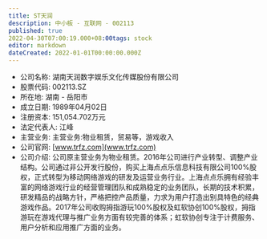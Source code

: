 ```yaml
---
title: ST天润
description: 中小板 - 互联网 - 002113
published: true
2022-04-30T07:00:19.000+08:00tags: stock
editor: markdown
dateCreated: 2022-01-01T00:00:00.000Z
---
```


- 公司名称: 湖南天润数字娱乐文化传媒股份有限公司
- 股票代码: 002113.SZ
- 所在地: 湖南 - 岳阳市
- 成立日期: 1989年04月02日
- 注册资本: 151,054.702万元
- 法定代表人: 江峰
- 主营业务: 主营业务:物业租赁，贸易等，游戏收入
- 公司官网: [www.trfz.com](www.trfz.com)
- 公司介绍: 公司原主营业务为物业租赁。2016年公司进行产业转型、调整产业结构。公司通过非公开发行股份，购买上海点点乐信息科技有限公司100%股权，正式转型为移动网络游戏的研发及运营业务行业。上海点点乐拥有经验丰富的网络游戏行业的经营管理团队和成熟稳定的业务团队，长期的技术积累，研发精品的战略方针，严格把控产品质量，力求为用户打造出别具特色的经典游戏作品。2017年公司收购拇指游玩100%股权及虹软协创100%股权，拇指游玩在游戏代理与推广业务方面有较完善的体系；虹软协创专注于计费服务、用户分析和应用推广方面的业务。


